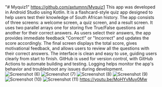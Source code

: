 "# Myquiz1" 
https://github.com/axtumnn/Myquiz1
This app was developed in Android Studio using Kotlin. It is a flashcard-style quiz app designed to help users test their knowledge of South African history. The app consists of three screens: a welcome screen, a quiz screen, and a result screen. It uses two parallel arrays  one for storing five True/False questions and another for their correct answers. As users select their answers, the app provides immediate feedback "Correct!" or "Incorrect" and updates the score accordingly. The final screen displays the total score, gives motivational feedback, and allows users to review all the questions with their correct answers. The interface is clean and easy to use, guiding users clearly from start to finish. GitHub is used for version control, with GitHub Actions to automate building and testing. Logging helps monitor the app's behavior and troubleshoot any issues during development.
![Screenshot (6)](https://github.com/user-attachments/assets/c9c5ccf2-a846-4010-8dfe-797725344c49)
![Screenshot (7)](https://github.com/user-attachments/assets/d2c2fc45-3f98-4f17-8e76-eb10e9771d72)
![Screenshot (8)](https://github.com/user-attachments/assets/43f9e0cd-ee49-417c-a8d3-cb63b43831cd)
![Screenshot (9)](https://github.com/user-attachments/assets/7606d1b0-ceac-46f1-aff2-ddefa3d14526)
![Screenshot (10)](https://github.com/user-attachments/assets/894d429f-14e4-44b1-b05f-7a0b85466ae1)
![Screenshot (11)](https://github.com/user-attachments/assets/aefb265c-4cfe-432e-81d5-b1289d2cc79c) 
https://youtu.be/MoHYvMuy0Mw
